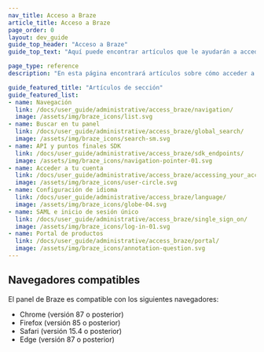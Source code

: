 ```yaml
---
nav_title: Acceso a Braze
article_title: Acceso a Braze
page_order: 0
layout: dev_guide
guide_top_header: "Acceso a Braze"
guide_top_text: "Aquí puede encontrar artículos que le ayudarán a acceder a su cuenta Braze o a su panel de control, como iniciar sesión en su cuenta por primera vez, volver a comprobar sus puntos finales, restablecer contraseñas, etc."

page_type: reference
description: "En esta página encontrará artículos sobre cómo acceder a su cuenta Braze o a su panel de control. Aquí encontrarás recursos sobre SSO, inicio de sesión, instancias de Braze, puntos finales SDK, restablecimiento de contraseñas y mucho más."

guide_featured_title: "Artículos de sección"
guide_featured_list:
- name: Navegación
  link: /docs/user_guide/administrative/access_braze/navigation/
  image: /assets/img/braze_icons/list.svg
- name: Buscar en tu panel
  link: /docs/user_guide/administrative/access_braze/global_search/
  image: /assets/img/braze_icons/search-sm.svg
- name: API y puntos finales SDK
  link: /docs/user_guide/administrative/access_braze/sdk_endpoints/
  image: /assets/img/braze_icons/navigation-pointer-01.svg
- name: Acceder a tu cuenta
  link: /docs/user_guide/administrative/access_braze/accessing_your_account/
  image: /assets/img/braze_icons/user-circle.svg
- name: Configuración de idioma
  link: /docs/user_guide/administrative/access_braze/language/
  image: /assets/img/braze_icons/globe-04.svg
- name: SAML e inicio de sesión único
  link: /docs/user_guide/administrative/access_braze/single_sign_on/
  image: /assets/img/braze_icons/log-in-01.svg
- name: Portal de productos
  link: /docs/user_guide/administrative/access_braze/portal/
  image: /assets/img/braze_icons/annotation-question.svg
---
```

## Navegadores compatibles

El panel de Braze es compatible con los siguientes navegadores:
- Chrome (versión 87 o posterior)
- Firefox (versión 85 o posterior)
- Safari (versión 15.4 o posterior)
- Edge (versión 87 o posterior)

<br><br>
